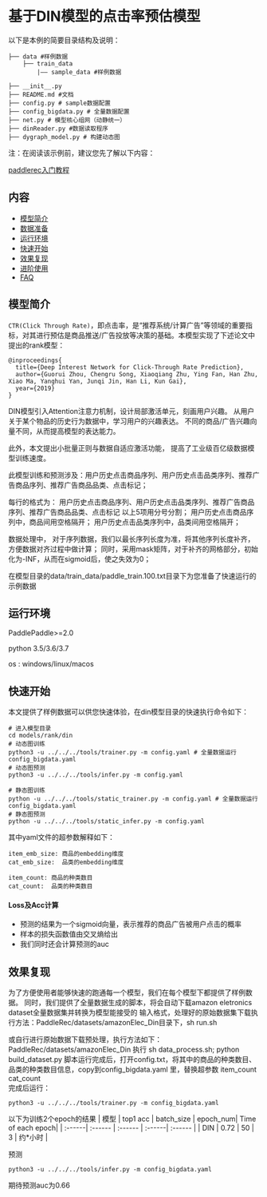 # 基于DIN模型的点击率预估模型
以下是本例的简要目录结构及说明： 

```
├── data #样例数据
    ├── train_data
        |—— sample_data #样例数据

├── __init__.py
├── README.md #文档
├── config.py # sample数据配置
├── config_bigdata.py # 全量数据配置
├── net.py # 模型核心组网（动静统一）
├── dinReader.py #数据读取程序
├── dygraph_model.py # 构建动态图
```

注：在阅读该示例前，建议您先了解以下内容：

[paddlerec入门教程](https://github.com/PaddlePaddle/PaddleRec/blob/master/README.md)

## 内容

- [模型简介](#模型简介)
- [数据准备](#数据准备)
- [运行环境](#运行环境)
- [快速开始](#快速开始)
- [效果复现](#效果复现)
- [进阶使用](#进阶使用)
- [FAQ](#FAQ)

## 模型简介
`CTR(Click Through Rate)`，即点击率，是“推荐系统/计算广告”等领域的重要指标，对其进行预估是商品推送/广告投放等决策的基础。本模型实现了下述论文中提出的rank模型：

```text
@inproceedings{
  title={Deep Interest Network for Click-Through Rate Prediction},
  author={Guorui Zhou, Chengru Song, Xiaoqiang Zhu, Ying Fan, Han Zhu, Xiao Ma, Yanghui Yan, Junqi Jin, Han Li, Kun Gai},
  year={2019}
}
```

DIN模型引入Attention注意力机制，设计局部激活单元，刻画用户兴趣。
从用户关于某个物品的历史行为数据中，学习用户的兴趣表达。
不同的商品/广告兴趣向量不同，从而提高模型的表达能力。

此外，本文提出小批量正则与数据自适应激活功能，
提高了工业级百亿级数据模型训练速度。


此模型训练和预测涉及：用户历史点击商品序列、用户历史点击品类序列、推荐广告商品序列、推荐广告商品品类、点击标记；

每行的格式为：
用户历史点击商品序列、用户历史点击品类序列、推荐广告商品序列、推荐广告商品品类、点击标记
以上5项用分号分割；
用户历史点击商品序列中，商品间用空格隔开；
用户历史点击品类序列中，品类间用空格隔开；

数据处理中，
对于序列数据，我们以最长序列长度为准，将其他序列长度补齐，方便数据对齐过程中做计算；
同时，采用mask矩阵，对于补齐的网格部分，初始化为-INF，从而在sigmoid后，使之失效为0；

在模型目录的data/train_data/paddle_train.100.txt目录下为您准备了快速运行的示例数据

## 运行环境
PaddlePaddle>=2.0

python 3.5/3.6/3.7

os : windows/linux/macos 

## 快速开始
本文提供了样例数据可以供您快速体验，在din模型目录的快速执行命令如下： 
```
# 进入模型目录
cd models/rank/din 
# 动态图训练
python3 -u ../../../tools/trainer.py -m config.yaml # 全量数据运行config_bigdata.yaml 
# 动态图预测
python3 -u ../../../tools/infer.py -m config.yaml 

# 静态图训练
python -u ../../../tools/static_trainer.py -m config.yaml # 全量数据运行config_bigdata.yaml 
# 静态图预测
python -u ../../../tools/static_infer.py -m config.yaml 
```


其中yaml文件的超参数解释如下：
```
item_emb_size: 商品的embedding维度
cat_emb_size:  品类的embedding维度

item_count: 商品的种类数目
cat_count:  品类的种类数目
```

#### Loss及Acc计算
- 预测的结果为一个sigmoid向量，表示推荐的商品广告被用户点击的概率
- 样本的损失函数值由交叉熵给出
- 我们同时还会计算预测的auc

## 效果复现
为了方便使用者能够快速的跑通每一个模型，我们在每个模型下都提供了样例数据。
同时，我们提供了全量数据生成的脚本，将会自动下载amazon eletronics dataset全量数据集并转换为模型能接受的
输入格式，处理好的原始数据集下载执行方法：PaddleRec/datasets/amazonElec_Din目录下，sh run.sh

或自行进行原始数据下载预处理，执行方法如下：
PaddleRec/datasets/amazonElec_Din
执行 sh data_process.sh;  python build_dataset.py
脚本运行完成后，打开config.txt，将其中的商品的种类数目、品类的种类数目信息，copy到config_bigdata.yaml
里，替换超参数
  item_count cat_count  
完成后运行：
```
python3 -u ../../../tools/trainer.py -m config_bigdata.yaml
```
以下为训练2个epoch的结果
| 模型 | top1 acc | batch_size | epoch_num| Time of each epoch| 
| :------| :------ | :------ | :------| :------ | 
| DIN | 0.72 | 50 | 3 | 约*小时 | 

预测
```
python3 -u ../../../tools/infer.py -m config_bigdata.yaml
```

期待预测auc为0.66
